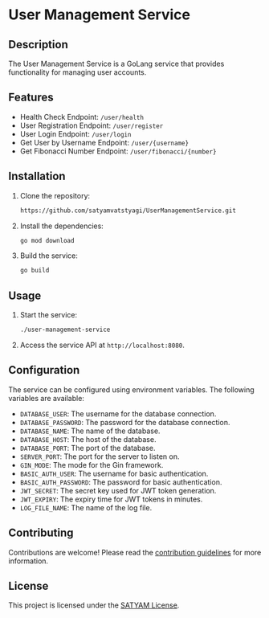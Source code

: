 # User Management Service

## Description

The User Management Service is a GoLang service that provides functionality for managing user accounts.

## Features

- Health Check Endpoint: `/user/health`
- User Registration Endpoint: `/user/register`
- User Login Endpoint: `/user/login`
- Get User by Username Endpoint: `/user/{username}`
- Get Fibonacci Number Endpoint: `/user/fibonacci/{number}`

## Installation

1. Clone the repository:

     ```bash
     https://github.com/satyamvatstyagi/UserManagementService.git
     ```

2. Install the dependencies:

     ```bash
     go mod download
     ```

3. Build the service:

     ```bash
     go build
     ```

## Usage

1. Start the service:

     ```bash
     ./user-management-service
     ```

2. Access the service API at `http://localhost:8080`.

## Configuration

The service can be configured using environment variables. The following variables are available:

- `DATABASE_USER`: The username for the database connection.
- `DATABASE_PASSWORD`: The password for the database connection.
- `DATABASE_NAME`: The name of the database.
- `DATABASE_HOST`: The host of the database.
- `DATABASE_PORT`: The port of the database.
- `SERVER_PORT`: The port for the server to listen on.
- `GIN_MODE`: The mode for the Gin framework.
- `BASIC_AUTH_USER`: The username for basic authentication.
- `BASIC_AUTH_PASSWORD`: The password for basic authentication.
- `JWT_SECRET`: The secret key used for JWT token generation.
- `JWT_EXPIRY`: The expiry time for JWT tokens in minutes.
- `LOG_FILE_NAME`: The name of the log file.

## Contributing

Contributions are welcome! Please read the [contribution guidelines](CONTRIBUTING.md) for more information.

## License

This project is licensed under the [SATYAM License](LICENSE).
